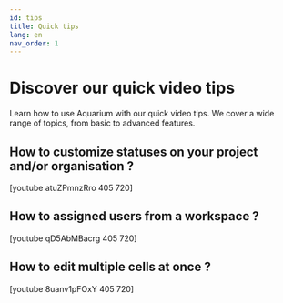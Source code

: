 ```yaml
---
id: tips
title: Quick tips
lang: en
nav_order: 1
---
```


# Discover our quick video tips

Learn how to use Aquarium with our quick video tips. We cover a wide range of topics, from basic to advanced features.

## How to customize statuses on your project and/or organisation ?

[youtube atuZPmnzRro 405 720]

## How to assigned users from a workspace ?

[youtube qD5AbMBacrg 405 720]

## How to edit multiple cells at once ?

[youtube 8uanv1pFOxY 405 720]